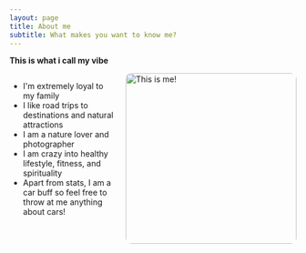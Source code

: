 ```yaml
---
layout: page
title: About me
subtitle: What makes you want to know me?
---
```


**This is what i call my vibe**

<div style="display: flex; align-items: flex-start;">

<div style="flex: 1;">
  <ul>
    <li>I'm extremely loyal to my family</li>
    <li>I like road trips to destinations and natural attractions</li>
    <li>I am a nature lover and photographer</li>
    <li>I am crazy into healthy lifestyle, fitness, and spirituality</li>
    <li>Apart from stats, I am a car buff so feel free to throw at me anything about cars!</li>
  </ul>
</div>

<div style="flex: 1; margin-left: 20px;">
  <img src="https://github.com/siddharthmaredu/siddharthmaredu.github.io/raw/master/assets/img/IMG_7208.jpg" alt="This is me!" style="width: 300px; border-radius: 10px; align-self: flex-start;">
</div>

</div>
